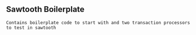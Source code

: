 ## Sawtooth Boilerplate
`Contains boilerplate code to start with and two transaction processors to test in sawtooth`